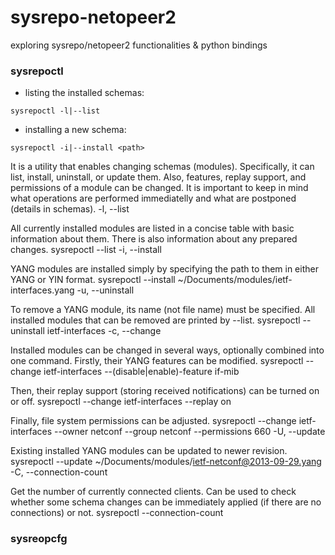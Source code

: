 # sysrepo-netopeer2
exploring sysrepo/netopeer2 functionalities &amp; python bindings

### sysrepoctl
- listing the installed schemas:
```
sysrepoctl -l|--list
```
- installing a new schema:
```
sysrepoctl -i|--install <path>
```


It is a utility that enables changing schemas (modules). Specifically, it can list, install, uninstall, or update them. 
Also, features, replay support, and permissions of a module can be changed. 
It is important to keep in mind what operations are performed immediatelly and what are postponed (details in schemas).
-l, --list

All currently installed modules are listed in a concise table with basic information about them. There is also information about any prepared changes.
sysrepoctl --list
-i, --install <path>

YANG modules are installed simply by specifying the path to them in either YANG or YIN format.
sysrepoctl --install ~/Documents/modules/ietf-interfaces.yang
-u, --uninstall <module>

To remove a YANG module, its name (not file name) must be specified. All installed modules that can be removed are printed by --list.
sysrepoctl --uninstall ietf-interfaces
-c, --change <module>

Installed modules can be changed in several ways, optionally combined into one command. Firstly, their YANG features can be modified.
sysrepoctl --change ietf-interfaces --(disable|enable)-feature if-mib

Then, their replay support (storing received notifications) can be turned on or off.
sysrepoctl --change ietf-interfaces --replay on

Finally, file system permissions can be adjusted.
sysrepoctl --change ietf-interfaces --owner netconf --group netconf --permissions 660
-U, --update <path>

Existing installed YANG modules can be updated to newer revision.
sysrepoctl --update ~/Documents/modules/ietf-netconf@2013-09-29.yang
-C, --connection-count

Get the number of currently connected clients. Can be used to check whether some schema changes can be immediately applied (if there are no connections) or not.
sysrepoctl --connection-count


### sysreopcfg



